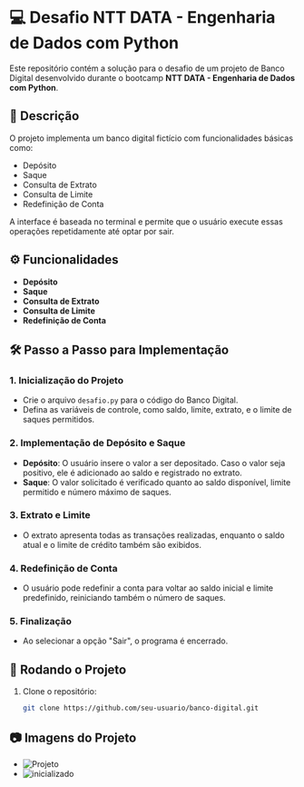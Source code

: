 # 💻 Desafio NTT DATA - Engenharia de Dados com Python

Este repositório contém a solução para o desafio de um projeto de Banco Digital desenvolvido durante o bootcamp **NTT DATA - Engenharia de Dados com Python**.

## 📝 Descrição

O projeto implementa um banco digital fictício com funcionalidades básicas como:

- Depósito
- Saque
- Consulta de Extrato
- Consulta de Limite
- Redefinição de Conta

A interface é baseada no terminal e permite que o usuário execute essas operações repetidamente até optar por sair.

## ⚙️ Funcionalidades

- **Depósito**
- **Saque**
- **Consulta de Extrato**
- **Consulta de Limite**
- **Redefinição de Conta**

## 🛠 Passo a Passo para Implementação

### 1. Inicialização do Projeto

- Crie o arquivo `desafio.py` para o código do Banco Digital.
- Defina as variáveis de controle, como saldo, limite, extrato, e o limite de saques permitidos.

### 2. Implementação de Depósito e Saque

- **Depósito**: O usuário insere o valor a ser depositado. Caso o valor seja positivo, ele é adicionado ao saldo e registrado no extrato.
- **Saque**: O valor solicitado é verificado quanto ao saldo disponível, limite permitido e número máximo de saques.

### 3. Extrato e Limite

- O extrato apresenta todas as transações realizadas, enquanto o saldo atual e o limite de crédito também são exibidos.

### 4. Redefinição de Conta

- O usuário pode redefinir a conta para voltar ao saldo inicial e limite predefinido, reiniciando também o número de saques.

### 5. Finalização

- Ao selecionar a opção "Sair", o programa é encerrado.

## 🚀 Rodando o Projeto

1. Clone o repositório:
   ```bash
   git clone https://github.com/seu-usuario/banco-digital.git

## 📷 Imagens do Projeto

- ![Projeto](https://github.com/ItaloRochaj/banco-bite/blob/main/Captura%20de%20tela%20de%202024-09-15%2017-18-16.png)
- ![inicializado](https://github.com/ItaloRochaj/banco-bite/blob/main/Captura%20de%20tela%20de%202024-09-15%2017-18-03.png)
